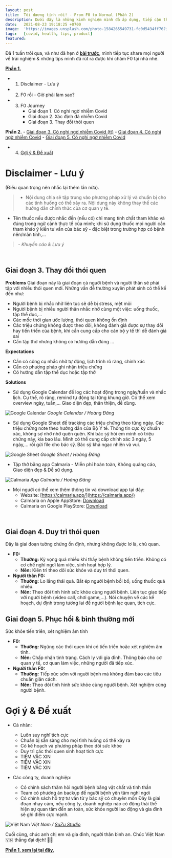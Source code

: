 ```yaml
---
layout: post
title:  Tôi dương tính rồi! - From F0 to Normal (Phần 2)
description: Dưới đây là những kinh nghiệm mình đã áp dụng, tiếp cận theo các giai đoạn, tâm lý của người F0 và người thân sẽ như thế nào, cần làm gì. Ngoài ra, vì bản thân là dân Product nên mình cũng tận dụng một số phương pháp, ứng dụng để hỗ trợ mình tốt hơn.
date:   2021-08-23 19:18:25 +0700
image:  'https://images.unsplash.com/photo-1584265549731-fc0d5434ff76?ixlib=rb-4.0.3&ixid=MnwxMjA3fDB8MHxwaG90by1wYWdlfHx8fGVufDB8fHx8&auto=format&fit=crop&w=2070&q=80'
tags:   [covid, health, tips, product]
featured:
---
```


Đã 1 tuần trôi qua, và như đã hẹn ở **[bài trước](/blog/toi-duong-tinh-roi-from-f0-to-normal-phan-1)**, mình tiếp tục share mọi người về trải nghiệm & những tips mình đã rút ra được khi chăm F0 tại nhà nhé.

**[Phần 1.](/blog/toi-duong-tinh-roi-from-f0-to-normal-phan-1)**
- 1. Disclaimer - Lưu ý
- 2. F0 rồi - Giờ phải làm sao?
- 3. F0 Journey
     - Giai đoạn 1. Có nghi ngờ nhiễm Covid
     - Giai đoạn 2. Xác định đã nhiễm Covid
     - Giai đoạn 3. Thay đổi thói quen

**Phần 2.**
     - [Giai đoạn 3. Có nghi ngờ nhiễm Covid (tt)](#part3.3)
     - [Giai đoạn 4. Có nghi ngờ nhiễm Covid](#part3.4)
     - [Giai đoạn 5. Có nghi ngờ nhiễm Covid](#part3.5)
- 4. [Gợi ý & Đề xuất](#part4)


# Disclaimer - Lưu ý 
(Điều quan trọng nên nhắc lại thêm lần nữa).

> - Nội dung chia sẻ tập trung vào phương pháp xử lý và chuẩn bị cho các tình huống có thể xảy ra. Nội dung này không thay thế các hướng dẫn chính thức của cơ quan y tế.
- Tên thuốc nếu được nhắc đến (nếu có) chỉ mang tính chất tham khảo và đúng trong ngữ cảnh thực tế của mình; khi sử dụng thuốc mọi người cần tham khảo ý kiến tư vấn của bác sỹ - đặc biệt trong trường hợp có bệnh nền/mãn tính,...
>
> <cite>- Khuyến cáo & Lưu ý</cite>
<br>


## Giai đoạn 3. Thay đổi thói quen <a name="part3.3"></a>

**Problems** 
Giai đoạn này là giai đoạn cả người bệnh và người thân sẽ phải tập với nhiều thói quen mới. Những vấn đề thường xuyên phát sinh có thể kể đến như:
- Người bệnh bị nhắc nhở liên tục sẽ dễ bị stress, mệt mỏi
- Người bệnh bị nhiều người thân nhắc nhở cùng một việc: uống thuốc, tập thể dục,...
- Các mốc thời gian ước lượng, thói quen không ổn định
- Các triệu chứng không được theo dõi, không đánh giá được sự thay đổi hay tiến triển của bệnh, khi cần cung cấp cho cán bộ y tế thì dễ đánh giá sai
- Cần tập thở nhưng không có hướng dẫn đúng
...

**Expectations**
- Cần có công cụ nhắc nhở tự động, lịch trình rõ ràng, chính xác
- Cần có phương pháp ghi nhận triệu chứng
- Có hướng dẫn tập thể dục hoặc tập thở

**Solutions**
- Sử dụng Google Calendar để log các hoạt động trong ngày/tuần và nhắc lịch. Cụ thể, rõ ràng, remind tự động tại từng khung giờ. Có thể xem overview ngày, tuần,... Giao diện đẹp, thân thiện, dễ dùng.

![Google Calendar](https://pbs.twimg.com/media/FsdE-EYaYAALx5r?format=jpg&name=large)
<em> Google Calendar / Hoàng Đăng</em>
<br>

- Sử dụng Google Sheet để tracking các triệu chứng theo từng ngày. Các triệu chứng note theo hướng dẫn của Bộ Y tế. Thông tin cực kỳ chuẩn xác, không sợ nhớ nhớ quên quên. Khi bác sỹ hỏi em mình có triệu chứng này, kia bao lâu. Mình có thể cung cấp chính xác 3 ngày, 5 ngày,... rồi gửi file cho bác sỹ. Bác sỹ khá ngạc nhiên và vui.

![Google Sheet](https://pbs.twimg.com/media/FsdEievaEAAG0_Y?format=jpg&name=large)
<em> Google Sheet / Hoàng Đăng</em>
<br>

- Tập thở bằng app Calmaria - Miễn phí hoàn toàn, Không quảng cáo, Giao diện đẹp & Dễ sử dụng.

![Calmaria](https://pbs.twimg.com/media/FsdEieyaYAID9DM?format=jpg&name=large)
<em> App Calmaria / Hoàng Đăng</em>
- Mọi người có thể xem thêm thông tin và download app tại đây:
    - Website: [https://calmaria.app/](https://calmaria.app/)
    - Calmaria on Apple AppStore: [Download](https://apps.apple.com/us/app/calmaria/id1523108871)
    - Calmaria on Google PlayStore: [Download](https://play.google.com/store/apps/details?id=com.abdz.breathing&hl=en_US&pli=1)
<br>


## Giai đoạn 4. Duy trì thói quen <a name="part3.4"></a>
Đây là giai đoạn tưởng chừng ổn định, nhưng không được lơ là, chủ quan.
- **F0:**
	- **Thường:** Kỳ vọng quá nhiều khi thấy bệnh không tiến triển. Không có cơ chế nghỉ ngơi làm việc, sinh hoạt hợp lý.
	- **Nên:** Kiên trì theo dõi sức khỏe và duy trì thói quen.
- **Người thân F0:**
	- **Thường:** Lo lắng thái quá. Bắt ép người bệnh bồi bổ, uống thuốc quá nhiều.
	- **Nên:** Theo dõi tình hình sức khỏe cùng người bệnh. Liên tục giao tiếp với người bệnh (video call, chơi game,...). Nói chuyện về các kế hoạch, dự định trong tương lai để người bệnh lạc quan, tích cực.

## Giai đoạn 5. Phục hồi & bình thường mới<a name="part3.5"></a>
Sức khỏe tiến triển, xét nghiệm âm tính
- **F0:**
	- **Thường:** Ngừng các thói quen khi có tiến triển hoặc xét nghiệm âm tính.
	- **Nên:** Chấp nhận tình trạng. Cách ly với gia đình. Thông báo cho cơ quan y tế, cơ quan làm việc, những người đã tiếp xúc.
- **Người thân F0:**
	- **Thường:** Tiếp xúc sớm với người bệnh mà không đảm bảo các tiêu chuẩn giãn cách.
	- **Nên:** Theo dõi tình hình sức khỏe cùng người bệnh. Xét nghiệm cùng người bệnh.

# Gợi ý & Đề xuất <a name="part4"></a>
- Cá nhân:
    - Luôn suy nghĩ tích cực
    - Chuẩn bị sẵn sàng cho mọi tình huống có thể xảy ra
    - Có kế hoạch và phương pháp theo dõi sức khỏe
    - Duy trì các thói quen sinh hoạt tích cực
    - TIÊM VẮC XIN
    - TIÊM VẮC XIN
    - TIÊM VẮC XIN

- Các công ty, doanh nghiệp:
    - Có chính sách thăm hỏi người bệnh bằng vật chất và tinh thần
    - Team có phương án backup để người bệnh yên tâm nghỉ ngơi
    - Có chính sách hỗ trợ tư vấn từ y bác sỹ có chuyên môn
Đây là giai đoạn nhạy cảm, nếu công ty, doanh nghiệp nào có động thái thể hiện sự quan tâm đến an toàn, sức khỏe người lao động và gia đình sẽ ghi điểm cực mạnh.

![Việt Nam](https://pbs.twimg.com/media/FsdM9ReXoAEr5m4?format=jpg&name=large)
<em> Việt Nam / <a href="https://fb.com/suzustudio.suzu/">SuZu Studio</a></em>
<br>

Cuối cùng, chúc anh chị em và gia đình, người thân bình an. Chúc Việt Nam 🇻🇳 thắng đại dịch! 💪🏻

**[Phần 1. xem lại tại đây.](/blog/toi-duong-tinh-roi-from-f0-to-normal-phan-1)**

